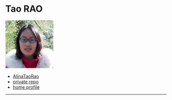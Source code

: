 # Tao RAO

![AlinaTaoRao avatar](../.avatars/AlinaTaoRao.jpeg)

- [AlinaTaoRao](https://github.com/AlinaTaoRao)
- [private repo](https://github.com/lab-antwerp-1/AlinaTaoRao)
- [home profile](https://github.com/lab-antwerp-1/home#AlinaTaoRao)

---
